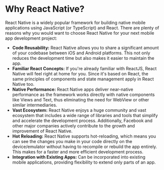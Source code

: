 # Why React Native?

React Native is a widely popular framework for building native mobile applications using JavaScript (or TypeScript) and React. There are plenty of reasons why you would want to choose React Native for your next mobile app development project:

- **Code Reusability:** React Native allows you to share a significant amount of your codebase between iOS and Android platforms. This not only reduces the development time but also makes it easier to maintain the app.
- **Familiar React Concepts:** If you're already familiar with ReactJS, React Native will feel right at home for you. Since it's based on React, the same principles of components and state management apply in React Native too.
- **Native Performance:** React Native apps deliver near-native performance as the framework works directly with native components like Views and Text, thus eliminating the need for WebView or other similar intermediaries.
- **Vast Ecosystem:** React Native enjoys a huge community and vast ecosystem that includes a wide range of libraries and tools that simplify and accelerate the development process. Additionally, Facebook and other major companies actively contribute to the growth and improvement of React Native.
- **Hot Reloading:** React Native supports hot-reloading, which means you can see the changes you make in your code directly on the device/emulator without having to recompile or rebuild the app entirely. This makes for a faster and more efficient development process.
- **Integration with Existing Apps:** Can be incorporated into existing mobile applications, providing flexibility to extend only parts of an app.
